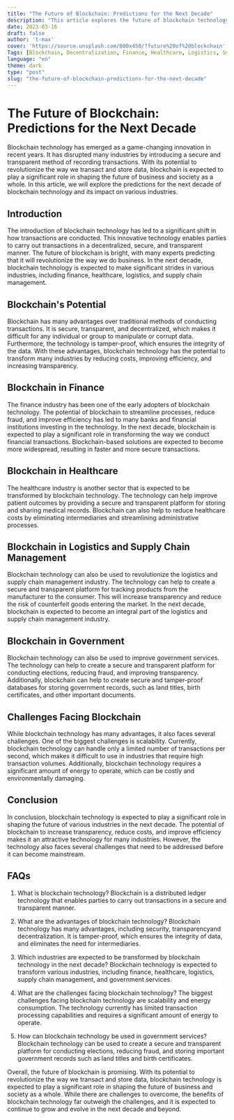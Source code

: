 ```yaml
---
title: "The Future of Blockchain: Predictions for the Next Decade"
description: "This article explores the future of blockchain technology and its potential to transform various industries. It discusses the benefits and challenges of blockchain, its impact on business and society, and predictions for the next decade."
date: 2023-03-16
draft: false
author: 't-max'
cover: 'https://source.unsplash.com/800x450/?future%20of%20blockchain'
Tags: [Blockchain, Decentralization, Finance, Healthcare, Logistics, Supply Chain Management, Government Services]
language: "en"
theme: dark
type: "post"
slug: "the-future-of-blockchain-predictions-for-the-next-decade"
---
```


# The Future of Blockchain: Predictions for the Next Decade

Blockchain technology has emerged as a game-changing innovation in recent years. It has disrupted many industries by introducing a secure and transparent method of recording transactions. With its potential to revolutionize the way we transact and store data, blockchain is expected to play a significant role in shaping the future of business and society as a whole. In this article, we will explore the predictions for the next decade of blockchain technology and its impact on various industries.

## Introduction

The introduction of blockchain technology has led to a significant shift in how transactions are conducted. This innovative technology enables parties to carry out transactions in a decentralized, secure, and transparent manner. The future of blockchain is bright, with many experts predicting that it will revolutionize the way we do business. In the next decade, blockchain technology is expected to make significant strides in various industries, including finance, healthcare, logistics, and supply chain management.

## Blockchain's Potential

Blockchain has many advantages over traditional methods of conducting transactions. It is secure, transparent, and decentralized, which makes it difficult for any individual or group to manipulate or corrupt data. Furthermore, the technology is tamper-proof, which ensures the integrity of the data. With these advantages, blockchain technology has the potential to transform many industries by reducing costs, improving efficiency, and increasing transparency.

## Blockchain in Finance

The finance industry has been one of the early adopters of blockchain technology. The potential of blockchain to streamline processes, reduce fraud, and improve efficiency has led to many banks and financial institutions investing in the technology. In the next decade, blockchain is expected to play a significant role in transforming the way we conduct financial transactions. Blockchain-based solutions are expected to become more widespread, resulting in faster and more secure transactions.

## Blockchain in Healthcare

The healthcare industry is another sector that is expected to be transformed by blockchain technology. The technology can help improve patient outcomes by providing a secure and transparent platform for storing and sharing medical records. Blockchain can also help to reduce healthcare costs by eliminating intermediaries and streamlining administrative processes.

## Blockchain in Logistics and Supply Chain Management

Blockchain technology can also be used to revolutionize the logistics and supply chain management industry. The technology can help to create a secure and transparent platform for tracking products from the manufacturer to the consumer. This will increase transparency and reduce the risk of counterfeit goods entering the market. In the next decade, blockchain is expected to become an integral part of the logistics and supply chain management industry.

## Blockchain in Government

Blockchain technology can also be used to improve government services. The technology can help to create a secure and transparent platform for conducting elections, reducing fraud, and improving transparency. Additionally, blockchain can help to create secure and tamper-proof databases for storing government records, such as land titles, birth certificates, and other important documents.

## Challenges Facing Blockchain

While blockchain technology has many advantages, it also faces several challenges. One of the biggest challenges is scalability. Currently, blockchain technology can handle only a limited number of transactions per second, which makes it difficult to use in industries that require high transaction volumes. Additionally, blockchain technology requires a significant amount of energy to operate, which can be costly and environmentally damaging.

## Conclusion

In conclusion, blockchain technology is expected to play a significant role in shaping the future of various industries in the next decade. The potential of blockchain to increase transparency, reduce costs, and improve efficiency makes it an attractive technology for many industries. However, the technology also faces several challenges that need to be addressed before it can become mainstream.

## FAQs

1. What is blockchain technology? Blockchain is a distributed ledger technology that enables parties to carry out transactions in a secure and transparent manner.
    
2. What are the advantages of blockchain technology? Blockchain technology has many advantages, including security, transparencyand decentralization. It is tamper-proof, which ensures the integrity of data, and eliminates the need for intermediaries.

3. Which industries are expected to be transformed by blockchain technology in the next decade? Blockchain technology is expected to transform various industries, including finance, healthcare, logistics, supply chain management, and government services.
    
4. What are the challenges facing blockchain technology? The biggest challenges facing blockchain technology are scalability and energy consumption. The technology currently has limited transaction processing capabilities and requires a significant amount of energy to operate.
    
5. How can blockchain technology be used in government services? Blockchain technology can be used to create a secure and transparent platform for conducting elections, reducing fraud, and storing important government records such as land titles and birth certificates.
    

Overall, the future of blockchain is promising. With its potential to revolutionize the way we transact and store data, blockchain technology is expected to play a significant role in shaping the future of business and society as a whole. While there are challenges to overcome, the benefits of blockchain technology far outweigh the challenges, and it is expected to continue to grow and evolve in the next decade and beyond.